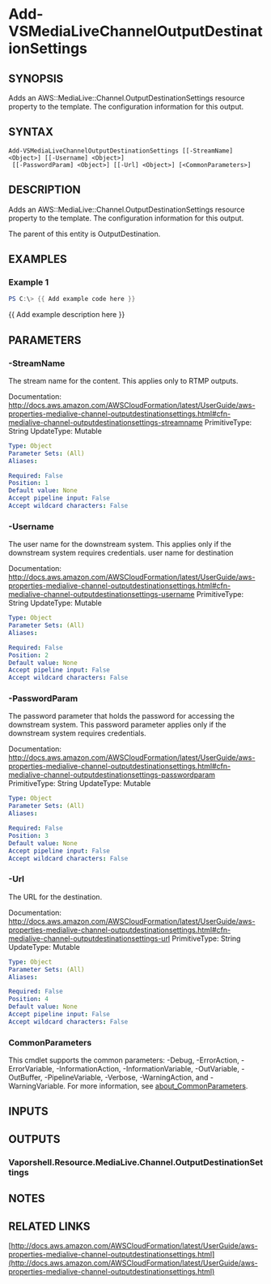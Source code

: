 # Add-VSMediaLiveChannelOutputDestinationSettings

## SYNOPSIS
Adds an AWS::MediaLive::Channel.OutputDestinationSettings resource property to the template.
The configuration information for this output.

## SYNTAX

```
Add-VSMediaLiveChannelOutputDestinationSettings [[-StreamName] <Object>] [[-Username] <Object>]
 [[-PasswordParam] <Object>] [[-Url] <Object>] [<CommonParameters>]
```

## DESCRIPTION
Adds an AWS::MediaLive::Channel.OutputDestinationSettings resource property to the template.
The configuration information for this output.

The parent of this entity is OutputDestination.

## EXAMPLES

### Example 1
```powershell
PS C:\> {{ Add example code here }}
```

{{ Add example description here }}

## PARAMETERS

### -StreamName
The stream name for the content.
This applies only to RTMP outputs.

Documentation: http://docs.aws.amazon.com/AWSCloudFormation/latest/UserGuide/aws-properties-medialive-channel-outputdestinationsettings.html#cfn-medialive-channel-outputdestinationsettings-streamname
PrimitiveType: String
UpdateType: Mutable

```yaml
Type: Object
Parameter Sets: (All)
Aliases:

Required: False
Position: 1
Default value: None
Accept pipeline input: False
Accept wildcard characters: False
```

### -Username
The user name for the downstream system.
This applies only if the downstream system requires credentials.
user name for destination

Documentation: http://docs.aws.amazon.com/AWSCloudFormation/latest/UserGuide/aws-properties-medialive-channel-outputdestinationsettings.html#cfn-medialive-channel-outputdestinationsettings-username
PrimitiveType: String
UpdateType: Mutable

```yaml
Type: Object
Parameter Sets: (All)
Aliases:

Required: False
Position: 2
Default value: None
Accept pipeline input: False
Accept wildcard characters: False
```

### -PasswordParam
The password parameter that holds the password for accessing the downstream system.
This password parameter applies only if the downstream system requires credentials.

Documentation: http://docs.aws.amazon.com/AWSCloudFormation/latest/UserGuide/aws-properties-medialive-channel-outputdestinationsettings.html#cfn-medialive-channel-outputdestinationsettings-passwordparam
PrimitiveType: String
UpdateType: Mutable

```yaml
Type: Object
Parameter Sets: (All)
Aliases:

Required: False
Position: 3
Default value: None
Accept pipeline input: False
Accept wildcard characters: False
```

### -Url
The URL for the destination.

Documentation: http://docs.aws.amazon.com/AWSCloudFormation/latest/UserGuide/aws-properties-medialive-channel-outputdestinationsettings.html#cfn-medialive-channel-outputdestinationsettings-url
PrimitiveType: String
UpdateType: Mutable

```yaml
Type: Object
Parameter Sets: (All)
Aliases:

Required: False
Position: 4
Default value: None
Accept pipeline input: False
Accept wildcard characters: False
```

### CommonParameters
This cmdlet supports the common parameters: -Debug, -ErrorAction, -ErrorVariable, -InformationAction, -InformationVariable, -OutVariable, -OutBuffer, -PipelineVariable, -Verbose, -WarningAction, and -WarningVariable. For more information, see [about_CommonParameters](http://go.microsoft.com/fwlink/?LinkID=113216).

## INPUTS

## OUTPUTS

### Vaporshell.Resource.MediaLive.Channel.OutputDestinationSettings
## NOTES

## RELATED LINKS

[http://docs.aws.amazon.com/AWSCloudFormation/latest/UserGuide/aws-properties-medialive-channel-outputdestinationsettings.html](http://docs.aws.amazon.com/AWSCloudFormation/latest/UserGuide/aws-properties-medialive-channel-outputdestinationsettings.html)


